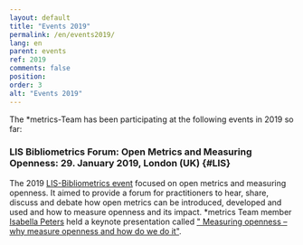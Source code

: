 ```yaml
---
layout: default
title: "Events 2019"
permalink: /en/events2019/
lang: en
parent: events
ref: 2019
comments: false
position:
order: 3
alt: "Events 2019"
---
```

<!-- Start editing content here-->

The \*metrics-Team has been participating at the following events in 2019 so far:  
  
### LIS Bibliometrics Forum: Open Metrics and Measuring Openness: 29. January 2019, London (UK) {#LIS} 
The 2019 [LIS-Bibliometrics event](https://www.eventbrite.co.uk/e/lis-bibliometrics-forum-open-metrics-and-measuring-openness-registration-52053342950) focused 
on open metrics and measuring openness. It aimed to provide a forum for practitioners to hear, share, discuss and debate how open metrics
can be introduced, developed and used and how to measure openness and its 
impact. \*metrics Team member [Isabella Peters](https://metrics-project.net/en/uber_uns/team/) held a keynote presentation
called [" Measuring openness – why measure openness and how do we do it"](https://zenodo.org/record/2552145#.XGLxplxKjct).  
  
     
